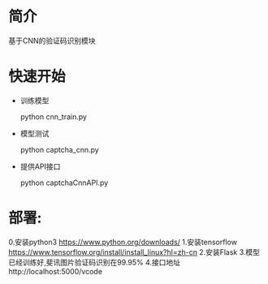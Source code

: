 # 简介
基于CNN的验证码识别模块
# 快速开始
* 训练模型

  python cnn_train.py

* 模型测试

  python captcha_cnn.py
  
* 提供API接口

  python captchaCnnAPI.py
  
 # 部署:
 0.安装python3 https://www.python.org/downloads/
 1.安装tensorflow https://www.tensorflow.org/install/install_linux?hl=zh-cn
 2.安装Flask 
 3.模型已经训练好,斐讯图片验证码识别在99.95%
 4.接口地址 http://localhost:5000/vcode
 

